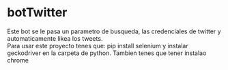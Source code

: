 # botTwitter
Este bot se le pasa un parametro de busqueda, las credenciales de twitter y automaticamente likea los tweets.  
Para usar este proyecto tenes que: pip install selenium y instalar geckodriver en la carpeta de python. Tambien tenes que tener instalao chrome

